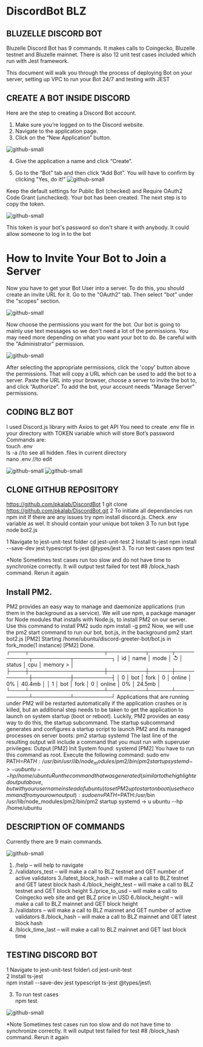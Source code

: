 # DiscordBot BLZ
## BLUZELLE DISCORD BOT

Bluzelle Discord Bot has 9 commands. It makes calls to Coingecko, Bluzelle testnet and Bluzelle mainnet. There is also 12 unit test cases included which run with Jest framework. 

This document will walk you through the process of deploying Bot on your server, setting up VPC to run your Bot 24/7 and testing with JEST




## CREATE A BOT INSIDE DISCORD

Here are the step to creating a Discord Bot account.
1. Make sure you’re logged on to the Discord website.
2. Navigate to the application page.
3. Click on the “New Application” button.

![github-small](https://user-images.githubusercontent.com/57189190/123517610-f2506100-d66f-11eb-9ea0-a2c0e3efa183.png)


4. Give the application a name and click “Create”.

5. Go to the “Bot” tab and then click “Add Bot”. You will have to confirm by clicking "Yes, do it!"
![github-small](https://user-images.githubusercontent.com/57189190/123517647-35123900-d670-11eb-9ba3-cc5a01dcf678.png)

Keep the default settings for Public Bot (checked) and Require OAuth2 Code Grant (unchecked).
Your bot has been created. The next step is to copy the token.

![github-small](https://user-images.githubusercontent.com/57189190/123517676-5bd06f80-d670-11eb-82f2-591acf17b8e6.png)

This token is your bot's password so don't share it with anybody. It could allow someone to log in to the bot

# How to Invite Your Bot to Join a Server
Now you have to get your Bot User into a server. To do this, you should create an invite URL for it.
Go to the "OAuth2" tab. Then select "bot" under the "scopes" section.

![github-small](https://user-images.githubusercontent.com/57189190/123517718-9d611a80-d670-11eb-899c-9bc33c69a0ce.png)

Now choose the permissions you want for the bot. Our bot is going to mainly use text messages so we don't need a lot of the permissions. You may need more depending on what you want your bot to do. Be careful with the "Administrator" permission.

![github-small](https://user-images.githubusercontent.com/57189190/123517916-a999a780-d671-11eb-94af-607391105060.png)

After selecting the appropriate permissions, click the 'copy' button above the permissions. That will copy a URL which can be used to add the bot to a server.
Paste the URL into your browser, choose a server to invite the bot to, and click “Authorize”.
To add the bot, your account needs "Manage Server" permissions.



## CODING BLZ BOT
I used Discord.js library with Axios to get API
You need to create .env file in your directory with TOKEN variable which will store Bot’s password 
Commands are:\
touch .env\
ls -a     			 //to see all hidden .files in current directory\
nano .env 	//to edit

![github-small](https://user-images.githubusercontent.com/57189190/123517929-b6b69680-d671-11eb-8c6a-6313730cadb2.png)
![github-small](https://user-images.githubusercontent.com/57189190/123517941-c0d89500-d671-11eb-8bc1-4aef9ffaa369.png)

## CLONE GITHUB REPOSITORY 
https://github.com/pkalab/DiscordBot
1 git clone https://github.com/pkalab/DiscordBot.git
2 To initiate all dependancies run npm init 
If there are any issues try npm install discord.js. 
Check .env variable as wel. It should contain your unique bot token
3 To run bot type node bot2.js


1 Navigate to jest-unit-test folder 
cd jest-unit-test
2 Install ts-jest
npm install --save-dev jest typescript ts-jest @types/jest
3. To run test cases
npm test


*Note
Sometimes test cases run too slow and do not have time to synchronize correctly. It will output test failed for test #8 /block_hash command. Rerun it again




## Install PM2.
PM2 provides an easy way to manage and daemonize applications (run them in the background as a service).
We will use npm, a package manager for Node modules that installs with Node.js, to install PM2 on our server. Use this command to install PM2
sudo npm install -g pm2
Now, we will use the pm2 start command to run our bot, bot.js, in the background
pm2 start bot2.js
[PM2] Starting /home/ubuntu/discord-greeter-bot/bot.js in fork_mode(1 instance)
[PM2] Done.
┌────┬────────────────────┬──────────┬──────┬───────────┬──────────┬──────────┐
│ id │ name │ mode │ ↺ │ status │ cpu │ memory > │
├────┼────────────────────┼──────────┼──────┼───────────┼──────────┼──────────┤
│ 0 │ bot │ fork │ 0 │ online │ 0% │ 40.4mb │
│ 1 │ bot │ fork │ 0 │ online │ 0% │ 24.5mb │
└────┴────────────────────┴──────────┴──────┴───────────┴──────────┴──────────┘
Applications that are running under PM2 will be restarted automatically if the application crashes or is killed, but an additional step needs to be taken to get the application to launch on system startup (boot or reboot). Luckily, PM2 provides an easy way to do this, the startup subcommand.
The startup subcommand generates and configures a startup script to launch PM2 and its managed processes on server boots:
pm2 startup systemd
The last line of the resulting output will include a command that you must run with superuser privileges:
Output
[PM2] Init System found: systemd
[PM2] You have to run this command as root. Execute the following command:
sudo env PATH=$PATH:/usr/bin /usr/lib/node_modules/pm2/bin/pm2 startup systemd -> -u ubuntu --hp /home/ubuntu
Run the command that was generated (similar to the highlighted output above, but with your username instead of ubuntu) to set PM2 up to start on boot (use the command from your own output):
sudo env PATH=$PATH:/usr/bin /usr/lib/node_modules/pm2/bin/pm2 startup systemd -> u ubuntu --hp /home/ubuntu




## DESCRIPTION OF COMMANDS

Currently there are 9 main commands.

![github-small](https://user-images.githubusercontent.com/57189190/123517951-c9c96680-d671-11eb-802a-3bc4d1d71596.png)

1. /help – will help to navigate
2. /validators_test – will make a call to BLZ testnet and GET number of active validators
3./latest_block_hash – will make a call to BLZ testnet and GET latest block hash
4./block_height_test – will make a call to BLZ testnet and GET block height 
5./price_to_usd – will make a call to Coingecko web site and get BLZ price in USD
6./block_height – will make a call to BLZ mainnet and GET block height
7. /validators – will make a call to BLZ mainnet and GET number of active validators
8./block_hash – will make a call to BLZ mainnet and GET latest block hash
9. /block_time_last – will make a call to BLZ mainnet and GET last block time

## TESTING DISCORD BOT

1 Navigate to jest-unit-test folder\ 
	cd jest-unit-test\
2 Install ts-jest\
npm install --save-dev jest typescript ts-jest @types/jest\

3. To run test cases\
npm test

![github-small](https://user-images.githubusercontent.com/57189190/123517964-d6e65580-d671-11eb-9077-bd22efc7e06b.png)

*Note
Sometimes test cases run too slow and do not have time to synchronize correctly. It will output test failed for test #8 /block_hash command. Rerun it again

